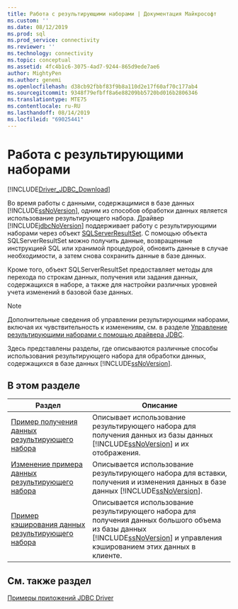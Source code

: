 ```yaml
---
title: Работа с результирующими наборами | Документация Майкрософт
ms.custom: ''
ms.date: 08/12/2019
ms.prod: sql
ms.prod_service: connectivity
ms.reviewer: ''
ms.technology: connectivity
ms.topic: conceptual
ms.assetid: 4fc4b1c6-3075-4ad7-9244-865d9ede7ae6
author: MightyPen
ms.author: genemi
ms.openlocfilehash: d38cb92fbbf83f9b8a110d2e17f60af70c177ab4
ms.sourcegitcommit: 9348f79efbff8a6e88209bb5720bd016b2806346
ms.translationtype: MTE75
ms.contentlocale: ru-RU
ms.lasthandoff: 08/14/2019
ms.locfileid: "69025441"
---
```

# <a name="working-with-result-sets"></a>Работа с результирующими наборами

[!INCLUDE[Driver_JDBC_Download](../../includes/driver_jdbc_download.md)]

Во время работы с данными, содержащимися в базе данных [!INCLUDE[ssNoVersion](../../includes/ssnoversion-md.md)], одним из способов обработки данных является использование результирующего набора. Драйвер [!INCLUDE[jdbcNoVersion](../../includes/jdbcnoversion_md.md)] поддерживает работу с результирующими наборами через объект [SQLServerResultSet](../../connect/jdbc/reference/sqlserverresultset-class.md). С помощью объекта SQLServerResultSet можно получить данные, возвращенные инструкцией SQL или хранимой процедурой, обновить данные в случае необходимости, а затем снова сохранить данные в базе данных.  
  
Кроме того, объект SQLServerResultSet предоставляет методы для перехода по строкам данных, получения или задания данных, содержащихся в наборе, а также для настройки различных уровней учета изменений в базовой базе данных.  
  
> [!NOTE]  
> Дополнительные сведения об управлении результирующими наборами, включая их чувствительность к изменениям, см. в разделе [Управление результирующими наборами с помощью драйвера JDBC](../../connect/jdbc/managing-result-sets-with-the-jdbc-driver.md).  
  
Здесь представлены разделы, где описываются различные способы использования результирующего набора для обработки данных, содержащихся в базе данных [!INCLUDE[ssNoVersion](../../includes/ssnoversion-md.md)].  
  
## <a name="in-this-section"></a>В этом разделе  
  
| Раздел                                                                                        | Описание                                                                                                                                                                                          |
| -------------------------------------------------------------------------------------------- | ---------------------------------------------------------------------------------------------------------------------------------------------------------------------------------------------------- |
| [Пример получения данных результирующего набора](../../connect/jdbc/retrieving-result-set-data-sample.md) | Описывает использование результирующего набора для получения данных из базы данных [!INCLUDE[ssNoVersion](../../includes/ssnoversion-md.md)] и их отображения.                                                         |
| [Изменение примера данных результирующего набора](../../connect/jdbc/modifying-result-set-data-sample.md)   | Описывается использование результирующего набора для вставки, получения и изменения данных в базе данных [!INCLUDE[ssNoVersion](../../includes/ssnoversion-md.md)].                                                      |
| [Пример кэширования данных результирующего набора](../../connect/jdbc/caching-result-set-data-sample.md)       | Описывается использование результирующего набора для получения данных большого объема из базы данных [!INCLUDE[ssNoVersion](../../includes/ssnoversion-md.md)] и управления кэшированием этих данных в клиенте. |
  
## <a name="see-also"></a>См. также раздел

 [Примеры приложений JDBC Driver](../../connect/jdbc/sample-jdbc-driver-applications.md)  
  
